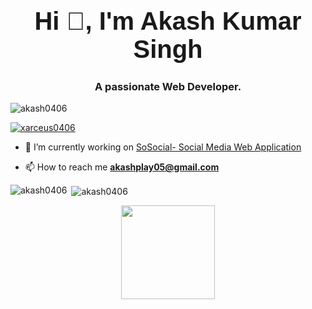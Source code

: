

<h1 align="center" style="font-size:40px; font-family: 'Source Sans Pro', sans-serif;">Hi 👋, I'm Akash Kumar Singh</h1>
<h3 align="center">A passionate Web Developer.</h3>

<p align="left"> <img src="https://komarev.com/ghpvc/?username=akash0406&label=Profile%20views&color=0e75b6&style=flat" alt="akash0406" /> </p>

<p align="left"> <a href="https://twitter.com/xarceus0406" target="blank"><img src="https://img.shields.io/twitter/follow/xarceus0406?logo=twitter&style=for-the-badge" alt="xarceus0406" /></a> </p>

- 🔭 I’m currently working on [SoSocial- Social Media Web Application](https://github.com/Akash0406/Codeial)

- 📫 How to reach me **akashplay05@gmail.com**

<p><img align="left"  src="https://github-readme-stats.vercel.app/api/top-langs?username=akash0406&show_icons=true&locale=en&layout=compact" alt="akash0406" /></p>

<p>&nbsp;<img align="center" src="https://github-readme-stats.vercel.app/api?username=akash0406&show_icons=true&locale=en" alt="akash0406" /></p>



<p align="center">
  <img src="https://capsule-render.vercel.app/api?type=waving&color=gradient&height=110&section=footer&animation=twinkling" height="150"/>
</p>
